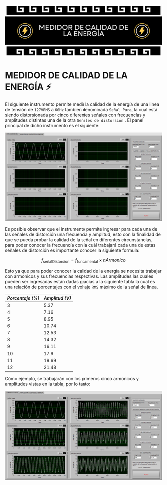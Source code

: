 <div>
  <img src="../../assets/imgs/01 - MCE/header.png"/>
</div>

# MEDIDOR DE CALIDAD DE LA ENERGÍA :zap:

El siguiente instrumento permite medir la calidad de la energía de una linea de tensión de `127VRMS` a `60Hz` tambien denominada `Señal Pura`, la cual está siendo distorsionada por cinco diferentes señales con frecuencías y amplitudes distintas una de la otra `Señales de distorsión` . El panel principal de dicho instrumento es el siguiente:

<div><img src="/assets/imgs/01 - MCE/FP_1.png"></div>

Es posible observar que el instrumento permite ingresar para cada una de las señales de distorción una frecuencía y amplitud, esto con la finalidad de que se pueda probar la calidad de la señal en diferentes circunstancías, para poder conocer la frecuencía con la cuál trabajará cada una de estas señales de distorción es importante conocer la siguiente formula:

$$ f_{\text{señalDistorsion}} = f_{\text{fundamental}} \times nArmonico $$

Esto ya que para poder conocer la calidad de la energía se necesita trabajar con armonicos y sus frecuencias respectivas. Las amplitudes las cuales pueden ser ingresadas están dadas gracias a la siguiente tabla la cual es una relación de porcentajes con el voltaje `RMS` máximo de la señal de línea.

| **_Porcentaje (%)_** | **_Amplitud (V)_** |
|----------------------|--------------------|
| 3                    | 5.37               |
| 4                    | 7.16               |
| 5                    | 8.95               |
| 6                    | 10.74              |
| 7                    | 12.53              |
| 8                    | 14.32              |
| 9                    | 16.11              |
| 10                   | 17.9               |
| 11                   | 19.69              |
| 12                   | 21.48              |

Cómo ejemplo, se trabajarán con los primeros cinco armonicos y amplitudes vistas en la tabla, por lo tanto:

<div><img src="/assets/imgs/01 - MCE/FP_2.png"></div>

